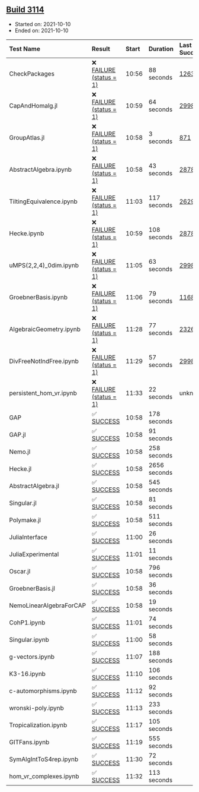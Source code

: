 ## [Build 3114](https://oscarci.mathematik.uni-kl.de/job/oscar-stable/3114/)

* Started on: 2021-10-10
* Ended on: 2021-10-10

| Test Name    | Result | Start | Duration | Last Success | First Failure |
|:-------------|:-------|:------|:---------|:-------------|:--------------|
| CheckPackages | ❌ [FAILURE (status = 1)](https://oscarci.mathematik.uni-kl.de/job/oscar-stable/3114/artifact/logs/build-3114/CheckPackages.log) | 10:56 | 88 seconds | [1263](https://oscarci.mathematik.uni-kl.de/job/oscar-stable/1263/) | [1264](https://oscarci.mathematik.uni-kl.de/job/oscar-stable/1264/) |
| CapAndHomalg.jl | ❌ [FAILURE (status = 1)](https://oscarci.mathematik.uni-kl.de/job/oscar-stable/3114/artifact/logs/build-3114/CapAndHomalg.jl.log) | 10:59 | 64 seconds | [2998](https://oscarci.mathematik.uni-kl.de/job/oscar-stable/2998/) | [2999](https://oscarci.mathematik.uni-kl.de/job/oscar-stable/2999/) |
| GroupAtlas.jl | ❌ [FAILURE (status = 1)](https://oscarci.mathematik.uni-kl.de/job/oscar-stable/3114/artifact/logs/build-3114/GroupAtlas.jl.log) | 10:58 | 3 seconds | [871](https://oscarci.mathematik.uni-kl.de/job/oscar-stable/871/) | [872](https://oscarci.mathematik.uni-kl.de/job/oscar-stable/872/) |
| AbstractAlgebra.ipynb | ❌ [FAILURE (status = 1)](https://oscarci.mathematik.uni-kl.de/job/oscar-stable/3114/artifact/logs/build-3114/AbstractAlgebra.ipynb.log) | 10:58 | 43 seconds | [2878](https://oscarci.mathematik.uni-kl.de/job/oscar-stable/2878/) | [2879](https://oscarci.mathematik.uni-kl.de/job/oscar-stable/2879/) |
| TiltingEquivalence.ipynb | ❌ [FAILURE (status = 1)](https://oscarci.mathematik.uni-kl.de/job/oscar-stable/3114/artifact/logs/build-3114/TiltingEquivalence.ipynb.log) | 11:03 | 117 seconds | [2629](https://oscarci.mathematik.uni-kl.de/job/oscar-stable/2629/) | [2630](https://oscarci.mathematik.uni-kl.de/job/oscar-stable/2630/) |
| Hecke.ipynb | ❌ [FAILURE (status = 1)](https://oscarci.mathematik.uni-kl.de/job/oscar-stable/3114/artifact/logs/build-3114/Hecke.ipynb.log) | 10:59 | 108 seconds | [2878](https://oscarci.mathematik.uni-kl.de/job/oscar-stable/2878/) | [2879](https://oscarci.mathematik.uni-kl.de/job/oscar-stable/2879/) |
| uMPS(2,2,4)_0dim.ipynb | ❌ [FAILURE (status = 1)](https://oscarci.mathematik.uni-kl.de/job/oscar-stable/3114/artifact/logs/build-3114/uMPS-2-2-4-_0dim.ipynb.log) | 11:05 | 63 seconds | [2998](https://oscarci.mathematik.uni-kl.de/job/oscar-stable/2998/) | [2999](https://oscarci.mathematik.uni-kl.de/job/oscar-stable/2999/) |
| GroebnerBasis.ipynb | ❌ [FAILURE (status = 1)](https://oscarci.mathematik.uni-kl.de/job/oscar-stable/3114/artifact/logs/build-3114/GroebnerBasis.ipynb.log) | 11:06 | 79 seconds | [1168](https://oscarci.mathematik.uni-kl.de/job/oscar-stable/1168/) | [1169](https://oscarci.mathematik.uni-kl.de/job/oscar-stable/1169/) |
| AlgebraicGeometry.ipynb | ❌ [FAILURE (status = 1)](https://oscarci.mathematik.uni-kl.de/job/oscar-stable/3114/artifact/logs/build-3114/AlgebraicGeometry.ipynb.log) | 11:28 | 77 seconds | [2326](https://oscarci.mathematik.uni-kl.de/job/oscar-stable/2326/) | [2327](https://oscarci.mathematik.uni-kl.de/job/oscar-stable/2327/) |
| DivFreeNotIndFree.ipynb | ❌ [FAILURE (status = 1)](https://oscarci.mathematik.uni-kl.de/job/oscar-stable/3114/artifact/logs/build-3114/DivFreeNotIndFree.ipynb.log) | 11:29 | 57 seconds | [2998](https://oscarci.mathematik.uni-kl.de/job/oscar-stable/2998/) | [2999](https://oscarci.mathematik.uni-kl.de/job/oscar-stable/2999/) |
| persistent_hom_vr.ipynb | ❌ [FAILURE (status = 1)](https://oscarci.mathematik.uni-kl.de/job/oscar-stable/3114/artifact/logs/build-3114/persistent_hom_vr.ipynb.log) | 11:33 | 22 seconds | unknown | unknown |
| GAP | ✅ [SUCCESS](https://oscarci.mathematik.uni-kl.de/job/oscar-stable/3114/artifact/logs/build-3114/GAP.log) | 10:58 | 178 seconds |  |  |
| GAP.jl | ✅ [SUCCESS](https://oscarci.mathematik.uni-kl.de/job/oscar-stable/3114/artifact/logs/build-3114/GAP.jl.log) | 10:58 | 91 seconds |  |  |
| Nemo.jl | ✅ [SUCCESS](https://oscarci.mathematik.uni-kl.de/job/oscar-stable/3114/artifact/logs/build-3114/Nemo.jl.log) | 10:58 | 258 seconds |  |  |
| Hecke.jl | ✅ [SUCCESS](https://oscarci.mathematik.uni-kl.de/job/oscar-stable/3114/artifact/logs/build-3114/Hecke.jl.log) | 10:58 | 2656 seconds |  |  |
| AbstractAlgebra.jl | ✅ [SUCCESS](https://oscarci.mathematik.uni-kl.de/job/oscar-stable/3114/artifact/logs/build-3114/AbstractAlgebra.jl.log) | 10:58 | 545 seconds |  |  |
| Singular.jl | ✅ [SUCCESS](https://oscarci.mathematik.uni-kl.de/job/oscar-stable/3114/artifact/logs/build-3114/Singular.jl.log) | 10:58 | 81 seconds |  |  |
| Polymake.jl | ✅ [SUCCESS](https://oscarci.mathematik.uni-kl.de/job/oscar-stable/3114/artifact/logs/build-3114/Polymake.jl.log) | 10:58 | 511 seconds |  |  |
| JuliaInterface | ✅ [SUCCESS](https://oscarci.mathematik.uni-kl.de/job/oscar-stable/3114/artifact/logs/build-3114/JuliaInterface.log) | 11:00 | 26 seconds |  |  |
| JuliaExperimental | ✅ [SUCCESS](https://oscarci.mathematik.uni-kl.de/job/oscar-stable/3114/artifact/logs/build-3114/JuliaExperimental.log) | 11:01 | 11 seconds |  |  |
| Oscar.jl | ✅ [SUCCESS](https://oscarci.mathematik.uni-kl.de/job/oscar-stable/3114/artifact/logs/build-3114/Oscar.jl.log) | 10:58 | 796 seconds |  |  |
| GroebnerBasis.jl | ✅ [SUCCESS](https://oscarci.mathematik.uni-kl.de/job/oscar-stable/3114/artifact/logs/build-3114/GroebnerBasis.jl.log) | 10:58 | 36 seconds |  |  |
| NemoLinearAlgebraForCAP | ✅ [SUCCESS](https://oscarci.mathematik.uni-kl.de/job/oscar-stable/3114/artifact/logs/build-3114/NemoLinearAlgebraForCAP.log) | 10:58 | 19 seconds |  |  |
| CohP1.ipynb | ✅ [SUCCESS](https://oscarci.mathematik.uni-kl.de/job/oscar-stable/3114/artifact/logs/build-3114/CohP1.ipynb.log) | 11:01 | 74 seconds |  |  |
| Singular.ipynb | ✅ [SUCCESS](https://oscarci.mathematik.uni-kl.de/job/oscar-stable/3114/artifact/logs/build-3114/Singular.ipynb.log) | 11:00 | 58 seconds |  |  |
| g-vectors.ipynb | ✅ [SUCCESS](https://oscarci.mathematik.uni-kl.de/job/oscar-stable/3114/artifact/logs/build-3114/g-vectors.ipynb.log) | 11:07 | 188 seconds |  |  |
| K3-16.ipynb | ✅ [SUCCESS](https://oscarci.mathematik.uni-kl.de/job/oscar-stable/3114/artifact/logs/build-3114/K3-16.ipynb.log) | 11:10 | 106 seconds |  |  |
| c-automorphisms.ipynb | ✅ [SUCCESS](https://oscarci.mathematik.uni-kl.de/job/oscar-stable/3114/artifact/logs/build-3114/c-automorphisms.ipynb.log) | 11:12 | 92 seconds |  |  |
| wronski-poly.ipynb | ✅ [SUCCESS](https://oscarci.mathematik.uni-kl.de/job/oscar-stable/3114/artifact/logs/build-3114/wronski-poly.ipynb.log) | 11:13 | 233 seconds |  |  |
| Tropicalization.ipynb | ✅ [SUCCESS](https://oscarci.mathematik.uni-kl.de/job/oscar-stable/3114/artifact/logs/build-3114/Tropicalization.ipynb.log) | 11:17 | 105 seconds |  |  |
| GITFans.ipynb | ✅ [SUCCESS](https://oscarci.mathematik.uni-kl.de/job/oscar-stable/3114/artifact/logs/build-3114/GITFans.ipynb.log) | 11:19 | 555 seconds |  |  |
| SymAlgIntToS4rep.ipynb | ✅ [SUCCESS](https://oscarci.mathematik.uni-kl.de/job/oscar-stable/3114/artifact/logs/build-3114/SymAlgIntToS4rep.ipynb.log) | 11:30 | 72 seconds |  |  |
| hom_vr_complexes.ipynb | ✅ [SUCCESS](https://oscarci.mathematik.uni-kl.de/job/oscar-stable/3114/artifact/logs/build-3114/hom_vr_complexes.ipynb.log) | 11:32 | 113 seconds |  |  |
